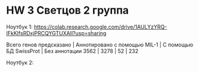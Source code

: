# HW 3 Светцов 2 группа

Ноутбук 1:  https://colab.research.google.com/drive/1AULYzYRQ-IFkKIfsRDxjPRCQYGTUXAIl?usp=sharing

Всего генов предсказано | Аннотировано с помощью MIL-1 | С помощью БД SwissProt | Без аннотации
3562 | 3278 | 52 | 232

Ноутбук 2: 
